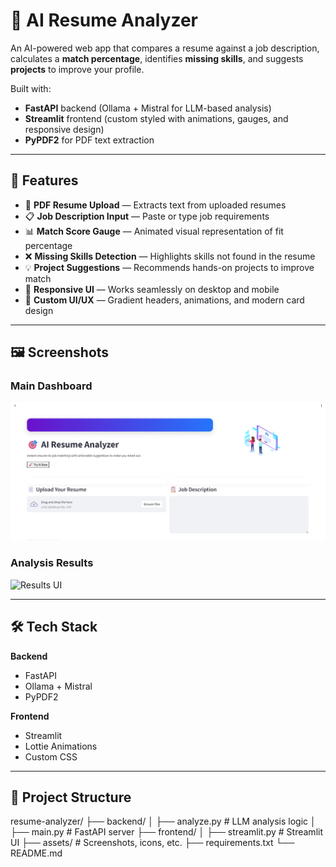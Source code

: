# 🎯 AI Resume Analyzer

An AI-powered web app that compares a resume against a job description, calculates a **match percentage**, identifies **missing skills**, and suggests **projects** to improve your profile.

Built with:
- **FastAPI** backend (Ollama + Mistral for LLM-based analysis)
- **Streamlit** frontend (custom styled with animations, gauges, and responsive design)
- **PyPDF2** for PDF text extraction

---

## 🚀 Features
- 📄 **PDF Resume Upload** — Extracts text from uploaded resumes
- 📋 **Job Description Input** — Paste or type job requirements
- 📊 **Match Score Gauge** — Animated visual representation of fit percentage
- ❌ **Missing Skills Detection** — Highlights skills not found in the resume
- 💡 **Project Suggestions** — Recommends hands-on projects to improve match
- 📱 **Responsive UI** — Works seamlessly on desktop and mobile
- 🎨 **Custom UI/UX** — Gradient headers, animations, and modern card design

---

## 🖼 Screenshots

### Main Dashboard
![Main UI](assets/screenshot_main.png)

### Analysis Results
![Results UI](assets/screenshot_results.png)

---

## 🛠 Tech Stack
**Backend**
- FastAPI
- Ollama + Mistral
- PyPDF2

**Frontend**
- Streamlit
- Lottie Animations
- Custom CSS

---

## 📂 Project Structure
resume-analyzer/
├── backend/
│ ├── analyze.py # LLM analysis logic
│ ├── main.py # FastAPI server
├── frontend/
│ ├── streamlit.py # Streamlit UI
├── assets/ # Screenshots, icons, etc.
├── requirements.txt
└── README.md
